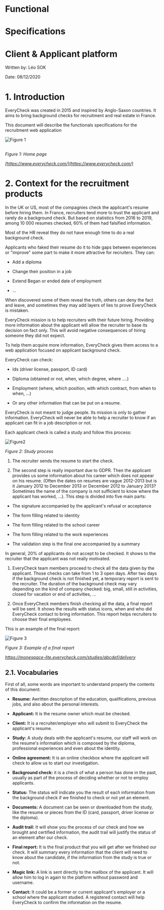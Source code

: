 ﻿# **Functional**

  

# **Specifications**

  


# **Client &amp; Applicant platform**

  
  
Written by: Léo SOK

  

Date: 08/12/2020


###

  

# 1. Introduction

  

EveryCheck was created in 2015 and inspired by Anglo-Saxon countries. It aims to bring background checks for recruitment and real estate in France.

  

This document will describe the functionals specifications for the recruitment web application

  

![Figure 1](https://github.com/everycheck/docs/blob/master/img/HomePage_F1.png)

  

##

  

_Figure 1: Home page_

  

_[https://www.everycheck.com/](https://www.everycheck.com/)_

  

# 2. Context for the recruitment products

  

In the UK or US, most of the compagnies check the applicant&#39;s resume before hiring them. In France, recruiters tend more to trust the applicant and rarely do a background check. But based on statistics from 2016 to 2019, among 10 000 resumes checked, 60% of them had falsified information.

  

Most of the HR reveal they do not have enough time to do a real background check.

  

Applicants who faked their resume do it to hide gaps between experiences or &quot;improve&quot; some part to make it more attractive for recruiters. They can:

  

- Add a diploma

- Change their position in a job

- Extend Began or ended date of employment

- …

  

When discovered some of them reveal the truth, others can deny the fact and leave, and sometimes they may add layers of lies to prove EveryCheck is mistaken.

  

EveryCheck mission is to help recruiters with their future hiring. Providing more information about the applicant will allow the recruiter to base its decision on fact only. This will avoid negative consequences of hiring someone they did not expect.

  

To help them acquire more information, EveryCheck gives them access to a web application focused on applicant background check.

  

EveryCheck can check:

  

- Ids (driver license, passport, ID card)

- Diploma (obtained or not, when, which degree, where ….)

- Employment (where, which position, with which contract, from when to when, ...)

- Or any other information that can be put on a resume.

  

EveryCheck is not meant to judge people. Its mission is only to gather information.  EveryCheck will never be able to help a recruiter to know if an applicant can fit in a job description or not.

  

Each applicant check is called a study and follow this process:

  

![Figure2](https://github.com/everycheck/docs/blob/master/img/Process_f2.png)

  

_Figure 2: Study process_

  

1. The recruiter sends the resume to start the check.

  

1. The second step is really important due to GDPR. Then the applicant provides us some information about his career which does not appear on his resume. (Often the dates on resumes are vague 2012-2013 but is it January 2012 to December 2013 or December 2012 to January 2013? Sometimes the name of the company is not sufficient to know where the applicant has worked, …). This step is divided into five main parts:

  

- The signature accompanied by the applicant&#39;s refusal or acceptance

- The form filling related to identity

- The form filling related to the school career

- The form filling related to the work experiences

- The validation step is the final one accompanied by a summary

  

In general, 20% of applicants do not accept to be checked. It shows to the recruiter that the applicant was not really motivated.

  

1. EveryCheck team members proceed to check all the data given by the applicant. Those checks can take from 1 to 3 open days. After two days if the background check is not finished yet, a temporary report is sent to the recruiter. The duration of the background check may vary depending on the kind of company checked:  big, small, still in activities, closed for vacation or end of activities, ...

  

1. Once EveryCheck members finish checking all the data, a final report will be sent. It shows the results with status icons, when and who did EveryCheck contact to bring information. This report helps recruiters to choose their final employees.

  

This is an example of the final report:

  

![Figure 3](https://github.com/everycheck/docs/blob/master/img/report_f3.png)

  

_Figure 3: Example of a final report_

  

_https://monespace-lite.everycheck.com/studies/abcdef/delivery_

  

## 2.1. Vocabularies

  

First of all, some words are important to understand properly the contents of this document:

  

- **Resume:** Awritten description of the education, qualifications, previous jobs, and also about the personal interests.

  

- **Applicant:** It is the resume owner which must be checked.

  

- **Client:** It is a recruiter/employer who will submit to EveryCheck the applicant&#39;s resume.

  

- **Study:** A study deals with the applicant&#39;s resume, our staff will work on the resume&#39;s information which is composed by the diploma, professional experiences and even about the identity.

  

- **Online agreement:** It is an online checkbox where the applicant will check to allow us to start our investigation.

  

- **Background check:** it is a check of what a person has done in the past, usually as part of the process of deciding whether or not to employ applicants.

  

- **Status:** The status will indicate you the result of each information from the background check if we finished to check or not yet an element.

  

- **Documents:** A document can be seen or downloaded from the study, like the resume or pieces from the ID (card, passport, driver license or the diploma).

  

- **Audit trail:** It will show you the process of our check and how we brought and certified information, the audit trail will justify the status of an element after our check.

  

- **Final report:** It is the final product that you will get after we finished our check. It will summary every information that the client will need to know about the candidate, if the information from the study is true or not.

  

- **Magic link:** A link is sent directly to the mailbox of the applicant. It will allow him to log in again to the platform without password and username.

  

- **Contact:** It could be a former or current applicant&#39;s employer or a school where the applicant studied. A registered contact will help EveryCheck to confirm the information on the resume.
